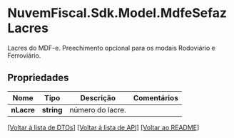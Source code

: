 # NuvemFiscal.Sdk.Model.MdfeSefazLacres
Lacres do MDF-e.  Preechimento opcional para os modais Rodoviário e Ferroviário.

## Propriedades

Nome | Tipo | Descrição | Comentários
------------ | ------------- | ------------- | -------------
**nLacre** | **string** | número do lacre. | 

[[Voltar à lista de DTOs]](../README.md#documentation-for-models) [[Voltar à lista de API]](../README.md#documentation-for-api-endpoints) [[Voltar ao README]](../README.md)

